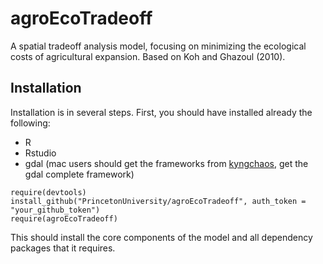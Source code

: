 # agroEcoTradeoff

A spatial tradeoff analysis model, focusing on minimizing the ecological costs of agricultural expansion.  Based on Koh and Ghazoul (2010). 

## Installation

Installation is in several steps. First, you should have installed already the following: 

  + R
  + Rstudio
  + gdal (mac users should get the frameworks from [kyngchaos](http://www.kyngchaos.com/software/frameworks), get the gdal complete framework)

```
require(devtools)
install_github("PrincetonUniversity/agroEcoTradeoff", auth_token = "your_github_token")
require(agroEcoTradeoff)
```

This should install the core components of the model and all dependency packages that it requires. 




